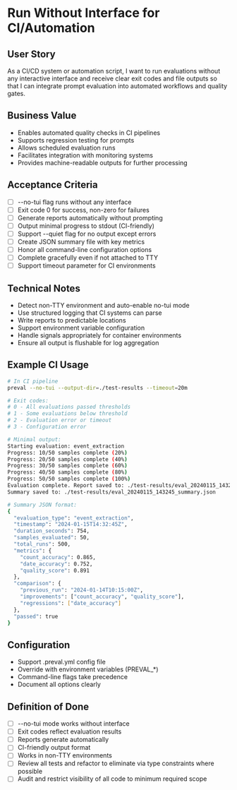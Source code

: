 # Run Without Interface for CI/Automation

## User Story
As a CI/CD system or automation script, I want to run evaluations without any interactive interface and receive clear exit codes and file outputs so that I can integrate prompt evaluation into automated workflows and quality gates.

## Business Value
- Enables automated quality checks in CI pipelines
- Supports regression testing for prompts
- Allows scheduled evaluation runs
- Facilitates integration with monitoring systems
- Provides machine-readable outputs for further processing

## Acceptance Criteria
- [ ] --no-tui flag runs without any interface
- [ ] Exit code 0 for success, non-zero for failures
- [ ] Generate reports automatically without prompting
- [ ] Output minimal progress to stdout (CI-friendly)
- [ ] Support --quiet flag for no output except errors
- [ ] Create JSON summary file with key metrics
- [ ] Honor all command-line configuration options
- [ ] Complete gracefully even if not attached to TTY
- [ ] Support timeout parameter for CI environments

## Technical Notes
- Detect non-TTY environment and auto-enable no-tui mode
- Use structured logging that CI systems can parse
- Write reports to predictable locations
- Support environment variable configuration
- Handle signals appropriately for container environments
- Ensure all output is flushable for log aggregation

## Example CI Usage
```bash
# In CI pipeline
preval --no-tui --output-dir=./test-results --timeout=20m

# Exit codes:
# 0 - All evaluations passed thresholds
# 1 - Some evaluations below threshold
# 2 - Evaluation error or timeout
# 3 - Configuration error

# Minimal output:
Starting evaluation: event_extraction
Progress: 10/50 samples complete (20%)
Progress: 20/50 samples complete (40%)
Progress: 30/50 samples complete (60%)
Progress: 40/50 samples complete (80%)
Progress: 50/50 samples complete (100%)
Evaluation complete. Report saved to: ./test-results/eval_20240115_143245.html
Summary saved to: ./test-results/eval_20240115_143245_summary.json

# Summary JSON format:
{
  "evaluation_type": "event_extraction",
  "timestamp": "2024-01-15T14:32:45Z",
  "duration_seconds": 754,
  "samples_evaluated": 50,
  "total_runs": 500,
  "metrics": {
    "count_accuracy": 0.865,
    "date_accuracy": 0.752,
    "quality_score": 0.891
  },
  "comparison": {
    "previous_run": "2024-01-14T10:15:00Z",
    "improvements": ["count_accuracy", "quality_score"],
    "regressions": ["date_accuracy"]
  },
  "passed": true
}
```

## Configuration
- Support .preval.yml config file
- Override with environment variables (PREVAL_*)
- Command-line flags take precedence
- Document all options clearly

## Definition of Done
- [ ] --no-tui mode works without interface
- [ ] Exit codes reflect evaluation results
- [ ] Reports generate automatically
- [ ] CI-friendly output format
- [ ] Works in non-TTY environments
- [ ] Review all tests and refactor to eliminate via type constraints where possible
- [ ] Audit and restrict visibility of all code to minimum required scope